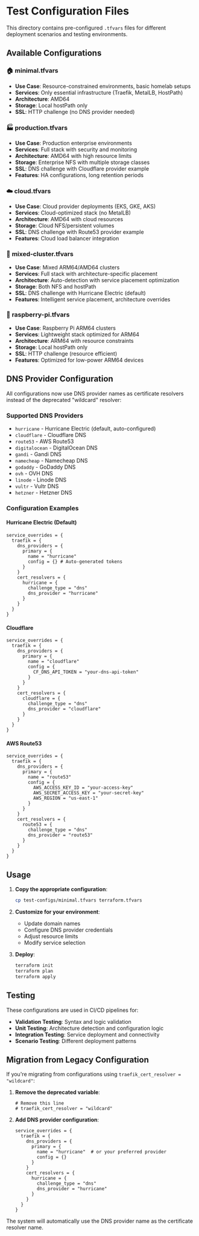 # Test Configuration Files

This directory contains pre-configured `.tfvars` files for different deployment scenarios and testing environments.

## Available Configurations

### 🏠 **minimal.tfvars**
- **Use Case**: Resource-constrained environments, basic homelab setups
- **Services**: Only essential infrastructure (Traefik, MetalLB, HostPath)
- **Architecture**: AMD64
- **Storage**: Local hostPath only
- **SSL**: HTTP challenge (no DNS provider needed)

### 🏭 **production.tfvars**
- **Use Case**: Production enterprise environments
- **Services**: Full stack with security and monitoring
- **Architecture**: AMD64 with high resource limits
- **Storage**: Enterprise NFS with multiple storage classes
- **SSL**: DNS challenge with Cloudflare provider example
- **Features**: HA configurations, long retention periods

### ☁️ **cloud.tfvars**
- **Use Case**: Cloud provider deployments (EKS, GKE, AKS)
- **Services**: Cloud-optimized stack (no MetalLB)
- **Architecture**: AMD64 with cloud resources
- **Storage**: Cloud NFS/persistent volumes
- **SSL**: DNS challenge with Route53 provider example
- **Features**: Cloud load balancer integration

### 🔄 **mixed-cluster.tfvars**
- **Use Case**: Mixed ARM64/AMD64 clusters
- **Services**: Full stack with architecture-specific placement
- **Architecture**: Auto-detection with service placement optimization
- **Storage**: Both NFS and hostPath
- **SSL**: DNS challenge with Hurricane Electric (default)
- **Features**: Intelligent service placement, architecture overrides

### 🥧 **raspberry-pi.tfvars**
- **Use Case**: Raspberry Pi ARM64 clusters
- **Services**: Lightweight stack optimized for ARM64
- **Architecture**: ARM64 with resource constraints
- **Storage**: Local hostPath only
- **SSL**: HTTP challenge (resource efficient)
- **Features**: Optimized for low-power ARM64 devices

## DNS Provider Configuration

All configurations now use DNS provider names as certificate resolvers instead of the deprecated "wildcard" resolver:

### Supported DNS Providers
- `hurricane` - Hurricane Electric (default, auto-configured)
- `cloudflare` - Cloudflare DNS
- `route53` - AWS Route53
- `digitalocean` - DigitalOcean DNS
- `gandi` - Gandi DNS
- `namecheap` - Namecheap DNS
- `godaddy` - GoDaddy DNS
- `ovh` - OVH DNS
- `linode` - Linode DNS
- `vultr` - Vultr DNS
- `hetzner` - Hetzner DNS

### Configuration Examples

#### Hurricane Electric (Default)
```hcl
service_overrides = {
  traefik = {
    dns_providers = {
      primary = {
        name = "hurricane"
        config = {} # Auto-generated tokens
      }
    }
    cert_resolvers = {
      hurricane = {
        challenge_type = "dns"
        dns_provider = "hurricane"
      }
    }
  }
}
```

#### Cloudflare
```hcl
service_overrides = {
  traefik = {
    dns_providers = {
      primary = {
        name = "cloudflare"
        config = {
          CF_DNS_API_TOKEN = "your-dns-api-token"
        }
      }
    }
    cert_resolvers = {
      cloudflare = {
        challenge_type = "dns"
        dns_provider = "cloudflare"
      }
    }
  }
}
```

#### AWS Route53
```hcl
service_overrides = {
  traefik = {
    dns_providers = {
      primary = {
        name = "route53"
        config = {
          AWS_ACCESS_KEY_ID = "your-access-key"
          AWS_SECRET_ACCESS_KEY = "your-secret-key"
          AWS_REGION = "us-east-1"
        }
      }
    }
    cert_resolvers = {
      route53 = {
        challenge_type = "dns"
        dns_provider = "route53"
      }
    }
  }
}
```

## Usage

1. **Copy the appropriate configuration**:
   ```bash
   cp test-configs/minimal.tfvars terraform.tfvars
   ```

2. **Customize for your environment**:
   - Update domain names
   - Configure DNS provider credentials
   - Adjust resource limits
   - Modify service selection

3. **Deploy**:
   ```bash
   terraform init
   terraform plan
   terraform apply
   ```

## Testing

These configurations are used in CI/CD pipelines for:
- **Validation Testing**: Syntax and logic validation
- **Unit Testing**: Architecture detection and configuration logic
- **Integration Testing**: Service deployment and connectivity
- **Scenario Testing**: Different deployment patterns

## Migration from Legacy Configuration

If you're migrating from configurations using `traefik_cert_resolver = "wildcard"`:

1. **Remove the deprecated variable**:
   ```hcl
   # Remove this line
   # traefik_cert_resolver = "wildcard"
   ```

2. **Add DNS provider configuration**:
   ```hcl
   service_overrides = {
     traefik = {
       dns_providers = {
         primary = {
           name = "hurricane"  # or your preferred provider
           config = {}
         }
       }
       cert_resolvers = {
         hurricane = {
           challenge_type = "dns"
           dns_provider = "hurricane"
         }
       }
     }
   }
   ```

The system will automatically use the DNS provider name as the certificate resolver name.
